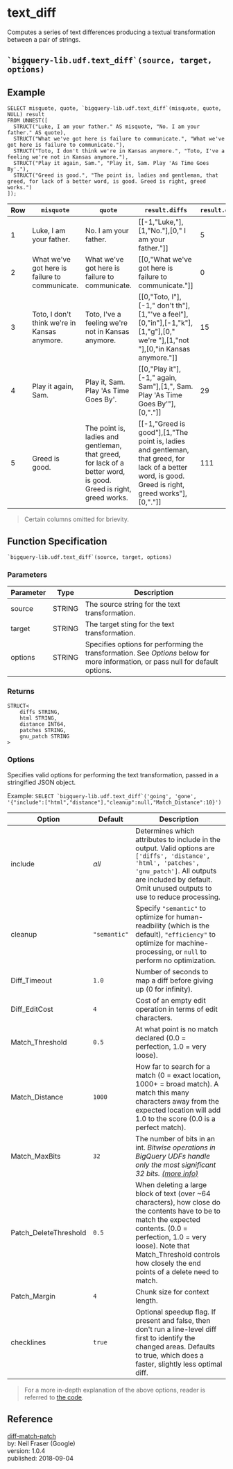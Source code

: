 # text_diff

Computes a series of text differences producing a textual transformation between a pair of strings.

## ``` `bigquery-lib.udf.text_diff`(source, target, options) ```

## Example
```
SELECT misquote, quote, `bigquery-lib.udf.text_diff`(misquote, quote, NULL) result
FROM UNNEST([
  STRUCT("Luke, I am your father." AS misquote, "No. I am your father." AS quote),
  STRUCT("What we've got here is failure to communicate.", "What we've got here is failure to communicate."),
  STRUCT("Toto, I don't think we're in Kansas anymore.", "Toto, I've a feeling we're not in Kansas anymore."),
  STRUCT("Play it again, Sam.", "Play it, Sam. Play 'As Time Goes By'."),
  STRUCT("Greed is good.", "The point is, ladies and gentleman, that greed, for lack of a better word, is good. Greed is right, greed works.")
]);
```

Row | `misquote` | `quote` | `result.diffs` | `result.distance`
--- | --- | --- | --- | ---
1 | Luke, I am your father. | No. I am your father. | [[-1,"Luke,"],[1,"No."],[0," I am your father."]] | 5
2 | What we've got here is failure to communicate. | What we've got here is failure to communicate. | [[0,"What we've got here is failure to communicate."]] | 0
3 | Toto, I don't think we're in Kansas anymore. | Toto, I've a feeling we're not in Kansas anymore. | [[0,"Toto, I"],[-1," don't th"],[1,"'ve a feel"],[0,"in"],[-1,"k"],[1,"g"],[0," we're "],[1,"not "],[0,"in Kansas anymore."]] | 15
4 | Play it again, Sam. | Play it, Sam. Play 'As Time Goes By'. | [[0,"Play it"],[-1," again, Sam"],[1,", Sam. Play 'As Time Goes By'"],[0,"."]] | 29
5 | Greed is good. | The point is, ladies and gentleman, that greed, for lack of a better word, is good. Greed is right, greed works. | [[-1,"Greed is good"],[1,"The point is, ladies and gentleman, that greed, for lack of a better word, is good. Greed is right, greed works"],[0,"."]] | 111

> Certain columns omitted for brievity.


## Function Specification

``` `bigquery-lib.udf.text_diff`(source, target, options) ```

### Parameters

Parameter | Type    | Description
--------- | ------- | ---
source    | STRING  | The source string for the text transformation.
target    | STRING  | The target sting for the text transformation.
options   | STRING  | Specifies options for performing the transformation. See *Options* below for more information, or pass null for default options.

### Returns
```
STRUCT<
    diffs STRING,
    html STRING,
    distance INT64,
    patches STRING,
    gnu_patch STRING
>
```

### Options
Specifies valid options for performing the text transformation, passed in a stringified JSON object.

Example: ```SELECT `bigquery-lib.udf.text_diff`('going', 'gone', '{"include":["html","distance"],"cleanup":null,"Match_Distance":10}')```

Option | Default | Description
--- | --- | ---
include | *all* | Determines which attributes to include in the output. Valid options are `['diffs', 'distance', 'html', 'patches', 'gnu_patch']`. All outputs are included by default. Omit unused outputs to use to reduce processing.
cleanup | `"semantic"` | Specify `"semantic"` to optimize for human-readbility (which is the default), `"efficiency"` to optimize for machine-processing, or `null` to perform no optimization.
Diff_Timeout | `1.0` | Number of seconds to map a diff before giving up (0 for infinity).
Diff_EditCost | `4` | Cost of an empty edit operation in terms of edit characters.
Match_Threshold | `0.5` | At what point is no match declared (0.0 = perfection, 1.0 = very loose).
Match_Distance | `1000` | How far to search for a match (0 = exact location, 1000+ = broad match). A match this many characters away from the expected location will add 1.0 to the score (0.0 is a perfect match).
Match_MaxBits | `32` | The number of bits in an int. *Bitwise operations in BigQuery UDFs handle only the most significant 32 bits. [(more info)](https://cloud.google.com/bigquery/quotas)*
Patch_DeleteThreshold | `0.5` | When deleting a large block of text (over ~64 characters), how close do the contents have to be to match the expected contents. (0.0 = perfection, 1.0 = very loose). Note that Match_Threshold controls how closely the end points of a delete need to match.
Patch_Margin | `4` | Chunk size for context length.
checklines | `true` | Optional speedup flag. If present and false, then don't run a line-level diff first to identify the changed areas. Defaults to true, which does a faster, slightly less optimal diff.

> For a more in-depth explanation of the above options, reader is referred to [the code](https://github.com/JackuB/diff-match-patch/blob/master/index.js).


## Reference

[diff-match-patch](https://github.com/JackuB/diff-match-patch)<br>
by: Neil Fraser (Google)<br>
version: 1.0.4<br>
published: 2018-09-04
